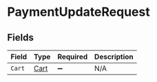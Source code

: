 # PaymentUpdateRequest


## Fields

| Field                                   | Type                                    | Required                                | Description                             |
| --------------------------------------- | --------------------------------------- | --------------------------------------- | --------------------------------------- |
| `Cart`                                  | [Cart](../../Models/Components/Cart.md) | :heavy_minus_sign:                      | N/A                                     |